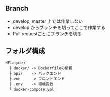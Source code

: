 ## Branch
* develop, master 上では作業しない
* develop からブランチを切ってここで作業する
* Pull requestごとにブランチを切る

## フォルダ構成
```
NFlaquiz/
　├ docker/ -> Dockerfileの情報
　├ api/    -> バックエンド
　├ vue     -> フロントエンド
　├ .env    -> 環境変数
　└ docker-compose.yml
 ```
